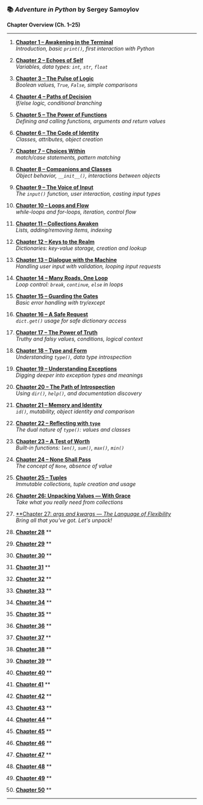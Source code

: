 ### 📚 *Adventure in Python* by Sergey Samoylov  

**Chapter Overview (Ch. 1–25)**

---

1. [**Chapter 1 – Awakening in the Terminal**](Chapter_01.md)  
   *Introduction, basic `print()`, first interaction with Python*

2. [**Chapter 2 – Echoes of Self**](Chapter_02.md)  
   *Variables, data types: `int`, `str`, `float`*

3. [**Chapter 3 – The Pulse of Logic**](Chapter_03.md)  
   *Boolean values, `True`, `False`, simple comparisons*

4. [**Chapter 4 – Paths of Decision**](Chapter_04.md)  
   *If/else logic, conditional branching*

5. [**Chapter 5 – The Power of Functions**](Chapter_05.md)  
   *Defining and calling functions, arguments and return values*

6. [**Chapter 6 – The Code of Identity**](Chapter_06.md)  
   *Classes, attributes, object creation*

7. [**Chapter 7 – Choices Within**](Chapter_07.md)  
   *match/case statements, pattern matching*

8. [**Chapter 8 – Companions and Classes**](Chapter_08.md)  
   *Object behavior, `__init__()`, interactions between objects*

9. [**Chapter 9 – The Voice of Input**](Chapter_09.md)  
   *The `input()` function, user interaction, casting input types*

10. [**Chapter 10 – Loops and Flow**](Chapter_10.md)  
    *while-loops and for-loops, iteration, control flow*

11. [**Chapter 11 – Collections Awaken**](Chapter_11.md)  
    *Lists, adding/removing items, indexing*

12. [**Chapter 12 – Keys to the Realm**](Chapter_12.md)  
    *Dictionaries: key-value storage, creation and lookup*

13. [**Chapter 13 – Dialogue with the Machine**](Chapter_13.md)  
    *Handling user input with validation, looping input requests*

14. [**Chapter 14 – Many Roads, One Loop**](Chapter_14.md)  
    *Loop control: `break`, `continue`, `else` in loops*

15. [**Chapter 15 – Guarding the Gates**](Chapter_15.md)  
    *Basic error handling with try/except*

16. [**Chapter 16 – A Safe Request**](Chapter_16.md)  
    *`dict.get()` usage for safe dictionary access*

17. [**Chapter 17 – The Power of Truth**](Chapter_17.md)  
    *Truthy and falsy values, conditions, logical context*

18. [**Chapter 18 – Type and Form**](Chapter_18.md)  
    *Understanding `type()`, data type introspection*

19. [**Chapter 19 – Understanding Exceptions**](Chapter_19.md)  
    *Digging deeper into exception types and meanings*

20. [**Chapter 20 – The Path of Introspection**](Chapter_20.md)  
    *Using `dir()`, `help()`, and documentation discovery*

21. [**Chapter 21 – Memory and Identity**](Chapter_21.md)  
    *`id()`, mutability, object identity and comparison*

22. [**Chapter 22 – Reflecting with `type`**](Chapter_22.md)  
    *The dual nature of `type()`: values and classes*

23. [**Chapter 23 – A Test of Worth**](Chapter_23.md)  
    *Built-in functions: `len()`, `sum()`, `max()`, `min()`*

24. [**Chapter 24 – None Shall Pass**](Chapter_24.md)  
    *The concept of `None`, absence of value*

25. [**Chapter 25 – Tuples**](Chapter_25.md)  
    *Immutable collections, tuple creation and usage*

26. [**Chapter 26: Unpacking Values — With Grace**](Chapter_26.md)  
    *Take what you really need from collections*

27. [**Chapter 27: *args and *kwargs — The Language of Flexibility**](Chapter_27.md)  
    *Bring all that you've got. Let's unpack!*

28. [**Chapter 28**](Chapter_28.md)
    **

29. [**Chapter 29**](Chapter_29.md)
    **

30. [**Chapter 30**](Chapter_30.md)
    **

31. [**Chapter 31**](Chapter_31.md)
    **

32. [**Chapter 32**](Chapter_32.md)
    **

33. [**Chapter 33**](Chapter_33.md)
    **

34. [**Chapter 34**](Chapter_34.md)
    **

35. [**Chapter 35**](Chapter_35.md)
    **

36. [**Chapter 36**](Chapter_36.md)
    **

37. [**Chapter 37**](Chapter_37.md)
    **

38. [**Chapter 38**](Chapter_38.md)
    **

39. [**Chapter 39**](Chapter_39.md)
    **

40. [**Chapter 40**](Chapter_40.md)
    **

41. [**Chapter 41**](Chapter_41.md)
    **

42. [**Chapter 42**](Chapter_42.md)
    **

43. [**Chapter 43**](Chapter_43.md)
    **

44. [**Chapter 44**](Chapter_44.md)
    **

45. [**Chapter 45**](Chapter_45.md)
    **

46. [**Chapter 46**](Chapter_46.md)
    **

47. [**Chapter 47**](Chapter_47.md)
    **

48. [**Chapter 48**](Chapter_48.md)
    **

49. [**Chapter 49**](Chapter_49.md)
    **

50. [**Chapter 50**](Chapter_50.md)
    **

---


